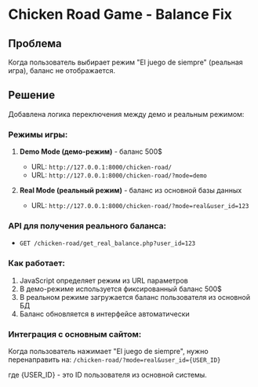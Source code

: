 # Chicken Road Game - Balance Fix

## Проблема
Когда пользователь выбирает режим "El juego de siempre" (реальная игра), баланс не отображается.

## Решение
Добавлена логика переключения между демо и реальным режимом:

### Режимы игры:

1. **Demo Mode (демо-режим)** - баланс 500$
   - URL: `http://127.0.0.1:8000/chicken-road/`
   - URL: `http://127.0.0.1:8000/chicken-road/?mode=demo`

2. **Real Mode (реальный режим)** - баланс из основной базы данных
   - URL: `http://127.0.0.1:8000/chicken-road/?mode=real&user_id=123`

### API для получения реального баланса:
- `GET /chicken-road/get_real_balance.php?user_id=123`

### Как работает:
1. JavaScript определяет режим из URL параметров
2. В демо-режиме используется фиксированный баланс 500$
3. В реальном режиме загружается баланс пользователя из основной БД
4. Баланс обновляется в интерфейсе автоматически

### Интеграция с основным сайтом:
Когда пользователь нажимает "El juego de siempre", нужно перенаправить на:
`/chicken-road/?mode=real&user_id={USER_ID}`

где {USER_ID} - это ID пользователя из основной системы.

